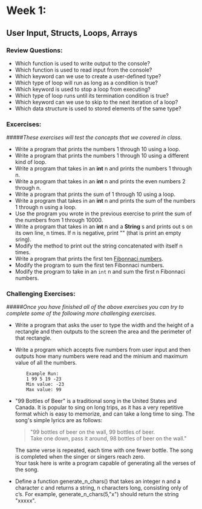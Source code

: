 # Week 1:
## User Input, Structs, Loops, Arrays  

### Review Questions:

- Which function is used to write output to the console?
- Which function is used to read input from the console?
- Which keyword can we use to create a user-defined type?
- Which type of loop will run as long as a condition is true?
- Which keyword is used to stop a loop from executing?
- Which type of loop runs until its termination condition is true?
- Which keyword can we use to skip to the next iteration of a loop?
- Which data structure is used to stored elements of the same type?


### Excercises:
#####*These exercises will test the concepts that we covered in class.*

- Write a program that prints the numbers 1 through 10 using a loop.
- Write a program that prints the numbers 1 through 10 using a different kind of loop.
- Write a program that takes in an **int** n and prints the numbers 1 through n.
- Write a program that takes in an **int** n and prints the even numbers 2 through n.
- Write a program that prints the sum of 1 through 10 using a loop.
- Write a program that takes in an **int** n and prints the sum of the numbers 1 through n using a loop.
- Use the program you wrote in the previous exercise to print the sum of the numbers from 1 through 10000.
- Write a program that takes in an **int** n and a **String** s and prints out s on its own line, n times. If n is negative,   print "" (that is print an empty sring).
- Modify the method to print out the string concatenated with itself n times.
- Write a program that prints the first ten [Fibonnaci numbers](https://www.mathsisfun.com/numbers/fibonacci-sequence.html).
- Modify the program to sum the first ten Fibonnaci numbers.
- Modify the program to take in an `int` n and sum the first n Fibonnaci numbers.

### Challenging Exercises: 
#####*Once you have finished all of the above exercises you can try to complete some of the following more challenging exercises.*

- Write a program that asks the user to type the width and the height of a rectangle and then outputs to the screen the area   and the perimeter of that rectangle.

- Write a program which accepts five numbers from user input and then outputs how many numbers were read and the minium and    maximum value of all the numbers.
  ```
      Example Run:  
      1 99 5 19 -23   
      Min value: -23  
      Max value: 99  
  ```

- "99 Bottles of Beer" is a traditional song in the United States and Canada. It is popular to sing on long trips, as it has   a very repetitive format which is easy to memorize, and can take a long time to sing. The song's simple lyrics are as        follows:

  > "99 bottles of beer on the wall, 99 bottles of beer.  
  > Take one down, pass it around, 98 bottles of beer on the wall."  
    
  The same verse is repeated, each time with one fewer bottle. The song is completed when the singer or singers reach zero.  
  Your task here is write a program capable of generating all the verses of the song.

- Define a function generate_n_chars() that takes an integer n and a character c and returns a string, n characters long,      consisting only of c’s. For example, generate_n_chars(5,"x") should return the string "xxxxx".   
